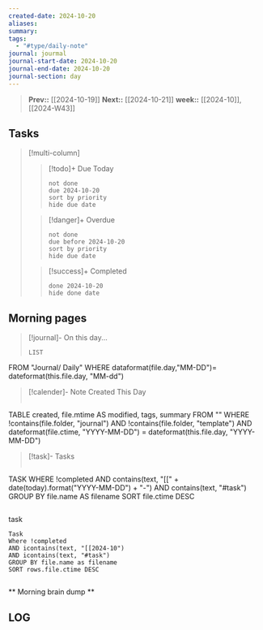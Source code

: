 ```yaml
---
created-date: 2024-10-20
aliases: 
summary: 
tags:
  - "#type/daily-note"
journal: jourmal
journal-start-date: 2024-10-20
journal-end-date: 2024-10-20
journal-section: day
---
```


>**Prev::** [[2024-10-19]]
>**Next::** [[2024-10-21]]
>**week::** [[2024-10]], [[2024-W43]]


## Tasks

> [!multi-column]
> 
>>[!todo]+ Due Today 
>>```tasks
>> not done
>> due 2024-10-20
>> sort by priority
>> hide due date
>> ```
>
>> [!danger]+ Overdue
>> ```tasks 
>> not done 
>> due before 2024-10-20
>> sort by priority
>> hide due date
>> ```
>
>> [!success]+ Completed
>> ```tasks
>> done 2024-10-20
>> hide done date
>> ```


## Morning pages

>[!journal]- On this day...
>```dataview
>LIST
FROM "Journal/ Daily"
WHERE dataformat(file.day,"MM-DD")= dateformat(this.file.day, "MM-dd")

>[!calender]- Note Created This Day
>```dataview
TABLE created, file.mtime AS modified, tags, summary
FROM ""
WHERE !contains(file.folder, "journal") 
AND !contains(file.folder, "template")
AND dateformat(file.ctime, "YYYY-MM-DD") = dateformat(this.file.day, "YYYY-MM-DD")

>[!task]- Tasks
>```dataview
TASK
WHERE !completed
AND contains(text, "[[" + date(today).format("YYYY-MM-DD") + "-") 
AND contains(text, "#task")
GROUP BY file.name AS filename
SORT file.ctime DESC
>```

task
```dataview
Task
Where !completed
AND icontains(text, "[[2024-10")
AND icontains(text, "#task")
GROUP BY file.name as filename
SORT rows.file.ctime DESC
```
```dataviewjs 
```



** Morning brain dump **

## LOG



